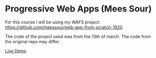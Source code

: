 # Progressive Web Apps (Mees Sour)
For this course I will be using my WAFS project: https://github.com/meessour/web-app-from-scratch-1920.

The code of the project used was from the 13th of march. The code from the original repo may differ.

[Live Demo](https://meessour.github.io/progressive-web-apps-1920/)
